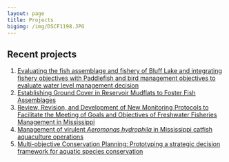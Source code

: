 ```yaml
---
layout: page
title: Projects
bigimg: /img/DSCF1198.JPG
---
```



## Recent projects

1. [Evaluating the fish assemblage and fishery of Bluff Lake and 
integrating fishery objectives with Paddlefish and bird management 
objectives to evaluate water level management decision](https://mcolvin.github.io/Bluff-Lake-Project/)
1. [Establishing Ground Cover in Reservoir Mudflats to Foster Fish 
Assemblages](projects-Mudflats) 
1. [Review, Revision, and Development of New Monitoring Protocols to 
Facilitate the Meeting of Goals and Objectives of Freshwater Fisheries 
Management in Mississippi](https://mcolvin.shinyapps.io/FRAS3-Shiny-App/)
1. [Management of virulent _Aeromonas hydrophila_ in Mississippi catfish 
aquaculture 
operations](https://www.bradley-richardson.com/projects/aeromonas/) 
1. [Multi-objective Conservation Planning: Prototyping a strategic 
decision framework for aquatic species conservation](https://daschumann.github.io/research2.html#decision)


<!--


1. [High-level planning process related to recovery of the endangered 
Pallid Sturgeon as part of the Missouri River Recovery Program]()
1. [Paddlefish spawning and use of Noxubee River]()
1. [Standardized Sampling and Analysis of MDWFP Monitoring Data]()
1. [Evaluating standardized sampling in Kansas Reservoirs]()
1. [Bull Trout demographic rate estimation](projects-bt)
1. [Chinook Prespawn Mortality](projects-psm)
1. [Modeling caviar yield](projects-caviar)
1. [Clear Lake Ecosystem Simulation Project](projects-cl)
1. [Modeling pulsed harvest systems](projects-pulsed)
1. [Controlling carp populations by pulsed commercial harvest](projects-pulsed-carp)
1. [Consequences of non-native species invasions for lake restoration and recreational fisheries](project-cl)
1. [Periodic matrix modeling giant foxtail populations](projects-foxtail)
1. [Malheur National Wildlife Refuge Aquatic Health](projects-mal)
1. [Coho salmon and freshwater habitat](projects-coho)
1. [Whirling disease in the Pahsimeroi River, ID](projects-wd)
-->